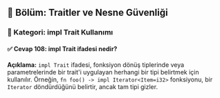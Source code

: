 ## 📘 Bölüm: Traitler ve Nesne Güvenliği  
### 🔹 Kategori: impl Trait Kullanımı  
#### ✅ Cevap 108: impl Trait ifadesi nedir?

**Açıklama:**
`impl Trait` ifadesi, fonksiyon dönüş tiplerinde veya parametrelerinde bir trait'i uygulayan herhangi bir tipi belirtmek için kullanılır. Örneğin, `fn foo() -> impl Iterator<Item=i32>` fonksiyonu, bir `Iterator` döndürdüğünü belirtir, ancak tam tipi gizler.
